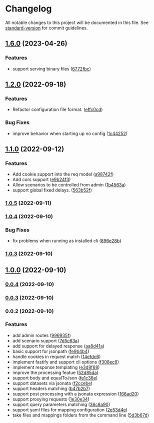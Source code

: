 # Changelog

All notable changes to this project will be documented in this file. See [standard-version](https://github.com/conventional-changelog/standard-version) for commit guidelines.

## [1.6.0](https://gitlab.com/bn3t/mimus-serve/compare/1.5.4...1.6.0) (2023-04-26)


### Features

* support serving binary files ([6772fbc](https://gitlab.com/bn3t/mimus-serve/commit/6772fbcf50a22e2a0d76daed70bcb720cb4f406d))

## [1.2.0](https://gitlab.com/bn3t/mimus-serve/compare/1.1.0...1.2.0) (2022-09-18)


### Features

* Refactor configuration file format. ([effc0cd](https://gitlab.com/bn3t/mimus-serve/commit/effc0cdb8e2bb9917bf8d15042ba32ff4aa8acbb))


### Bug Fixes

* improve behavior when starting up no config ([1c44252](https://gitlab.com/bn3t/mimus-serve/commit/1c44252a3d5a81e02c65ccbb83c89bc501a58401))

## [1.1.0](https://gitlab.com/bn3t/mimus-serve/compare/1.0.5...1.1.0) (2022-09-12)


### Features

* Add cookie support into the req model ([a98742f](https://gitlab.com/bn3t/mimus-serve/commit/a98742fb191c58ea9d9ba16755d24fe30015fe88))
* Add cors support ([e9b24f3](https://gitlab.com/bn3t/mimus-serve/commit/e9b24f3ee413916ef8109f5a6e0501a0072e27de))
* Allow scenarios to be controlled from admin ([1b4563a](https://gitlab.com/bn3t/mimus-serve/commit/1b4563a65932e8276f0fd437c8da7b97f56fa8ca))
* support global fixed delays. ([563b52f](https://gitlab.com/bn3t/mimus-serve/commit/563b52f3f8899dfdd53d929e56313a014068c66c))

### [1.0.5](https://gitlab.com/bn3t/mimus-serve/compare/1.0.4...1.0.5) (2022-09-11)

### [1.0.4](https://gitlab.com/bn3t/mimus-serve/compare/1.0.3...1.0.4) (2022-09-10)


### Bug Fixes

* fix problems when running as installed cli ([896e28b](https://gitlab.com/bn3t/mimus-serve/commit/896e28bdc64bb633d0527542e860313bec23078b))

### [1.0.3](https://gitlab.com/bn3t/mimus-serve/compare/1.0.2...1.0.3) (2022-09-10)

## [1.0.0](https://gitlab.com/bn3t/mimus-serve/compare/0.0.4...1.0.0) (2022-09-10)

### [0.0.4](https://gitlab.com/bn3t/mimus-serve/compare/0.0.2...0.0.4) (2022-09-10)

### [0.0.3](https://gitlab.com/bn3t/mimus-serve/compare/0.0.2...0.0.3) (2022-09-10)

### 0.0.2 (2022-09-10)

### Features

- add admin routes ([996935f](https://gitlab.com/bn3t/mimus-serve/commit/996935f31838ea9de1d038d13aebe857b0316f13))
- add scenario support ([7d5c63a](https://gitlab.com/bn3t/mimus-serve/commit/7d5c63a21082826c82ddac016970cfb4515cc782))
- add support for delayed response ([aa8d41a](https://gitlab.com/bn3t/mimus-serve/commit/aa8d41a621adbef9c58cfb5a3d27906a985b1597))
- basic support for jsonpath ([fe9b4b4](https://gitlab.com/bn3t/mimus-serve/commit/fe9b4b44361adde525091f674f1d41caeed8da35))
- handle cookies in request match ([14efdc6](https://gitlab.com/bn3t/mimus-serve/commit/14efdc67d3c0b21b13b80c32034bb2e33224a816))
- implement fastify and support cli options ([f308ec9](https://gitlab.com/bn3t/mimus-serve/commit/f308ec9f421ff0a3b3f3ad866d194819d274474b))
- implement response templating ([e3d8f68](https://gitlab.com/bn3t/mimus-serve/commit/e3d8f68b09e02a30fc470e8d0165c710bfdd6f4b))
- improve the processing featue ([52d85da](https://gitlab.com/bn3t/mimus-serve/commit/52d85daaf7abb776937aeac565c890b53aa649c6))
- support body and equalToJson ([fe1c36e](https://gitlab.com/bn3t/mimus-serve/commit/fe1c36e4f478670a9af7f10718b601e74282ac49))
- support datasets via jsonata ([f2ccebe](https://gitlab.com/bn3t/mimus-serve/commit/f2ccebea8b1f9e7fd39e95d19dda1160676b0ccc))
- support headers matching ([b47b2b7](https://gitlab.com/bn3t/mimus-serve/commit/b47b2b77ebb6e1fa7cf585c9d47378c81ea8a733))
- support post processing with a jsonata expression ([168ad20](https://gitlab.com/bn3t/mimus-serve/commit/168ad202f3ac9a740afffa494610534dfa820169))
- support proxying requests ([1e30e34](https://gitlab.com/bn3t/mimus-serve/commit/1e30e3413a879a95e1f773625df18fdb1d95a152))
- support query parameters matching ([36c8a90](https://gitlab.com/bn3t/mimus-serve/commit/36c8a9036c74e599263663a886f656adc20589f2))
- support yaml files for mapping configuration ([2e53d4e](https://gitlab.com/bn3t/mimus-serve/commit/2e53d4ec5302235b6072411c86a710ce048eb0ee))
- take files and mappings folders from the command line ([5d3b67d](https://gitlab.com/bn3t/mimus-serve/commit/5d3b67d389e1673ddb6223aaa932a8a09b441a0d))

